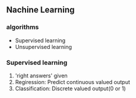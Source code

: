 ## Nachine Learning

### algorithms

- Supervised learning
- Unsupervised learning

### Supervised learning

1. 'right answers' given
2. Regiression: Predict continuous valued output
3. Classification: Discrete valued output(0 or 1)